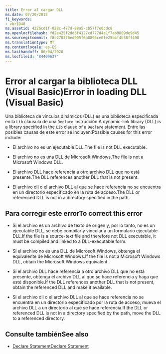 ```yaml
---
title: Error al cargar DLL
ms.date: 07/20/2015
f1_keywords:
- vbrID48
ms.assetid: 4226cd1f-028c-477d-88a5-cb57f7e0cdc8
ms.openlocfilehash: fd2e425f2dd3f4127cd777d4a1f7ab9809de9d45
ms.sourcegitcommit: f8c270376ed905f6a8896ce0fe25b4f4b38ff498
ms.translationtype: MT
ms.contentlocale: es-ES
ms.lasthandoff: 06/04/2020
ms.locfileid: "84409637"
---
```

# <a name="error-in-loading-dll-visual-basic"></a><span data-ttu-id="7be4c-102">Error al cargar la biblioteca DLL (Visual Basic)</span><span class="sxs-lookup"><span data-stu-id="7be4c-102">Error in loading DLL (Visual Basic)</span></span>
<span data-ttu-id="7be4c-103">Una biblioteca de vínculos dinámicos (DLL) es una biblioteca especificada en la `Lib` cláusula de una `Declare` instrucción.</span><span class="sxs-lookup"><span data-stu-id="7be4c-103">A dynamic-link library (DLL) is a library specified in the `Lib` clause of a `Declare` statement.</span></span> <span data-ttu-id="7be4c-104">Entre las posibles causas de este error se incluyen:</span><span class="sxs-lookup"><span data-stu-id="7be4c-104">Possible causes for this error include:</span></span>  
  
- <span data-ttu-id="7be4c-105">El archivo no es un ejecutable DLL.</span><span class="sxs-lookup"><span data-stu-id="7be4c-105">The file is not DLL executable.</span></span>  
  
- <span data-ttu-id="7be4c-106">El archivo no es una DLL de Microsoft Windows.</span><span class="sxs-lookup"><span data-stu-id="7be4c-106">The file is not a Microsoft Windows DLL.</span></span>  
  
- <span data-ttu-id="7be4c-107">El archivo DLL hace referencia a otro archivo DLL que no está presente.</span><span class="sxs-lookup"><span data-stu-id="7be4c-107">The DLL references another DLL that is not present.</span></span>  
  
- <span data-ttu-id="7be4c-108">El archivo dll o el archivo DLL al que se hace referencia no se encuentra en un directorio especificado en la ruta de acceso.</span><span class="sxs-lookup"><span data-stu-id="7be4c-108">The DLL or referenced DLL is not in a directory specified in the path.</span></span>  
  
## <a name="to-correct-this-error"></a><span data-ttu-id="7be4c-109">Para corregir este error</span><span class="sxs-lookup"><span data-stu-id="7be4c-109">To correct this error</span></span>  
  
- <span data-ttu-id="7be4c-110">Si el archivo es un archivo de texto de origen y, por lo tanto, no es un ejecutable DLL, se debe compilar y vincular a un formulario ejecutable DLL.</span><span class="sxs-lookup"><span data-stu-id="7be4c-110">If the file is a source-text file and therefore not DLL executable, it must be compiled and linked to a DLL-executable form.</span></span>  
  
- <span data-ttu-id="7be4c-111">Si el archivo no es una DLL de Microsoft Windows, obtenga el equivalente de Microsoft Windows.</span><span class="sxs-lookup"><span data-stu-id="7be4c-111">If the file is not a Microsoft Windows DLL, obtain the Microsoft Windows equivalent.</span></span>  
  
- <span data-ttu-id="7be4c-112">Si el archivo DLL hace referencia a otro archivo DLL que no está presente, obtenga el archivo DLL al que se hace referencia y haga que esté disponible.</span><span class="sxs-lookup"><span data-stu-id="7be4c-112">If the DLL references another DLL that is not present, obtain the referenced DLL and make it available.</span></span>  
  
- <span data-ttu-id="7be4c-113">Si el archivo dll o el archivo DLL al que se hace referencia no se encuentra en un directorio especificado por la ruta de acceso, mueva el archivo DLL a un directorio al que se hace referencia.</span><span class="sxs-lookup"><span data-stu-id="7be4c-113">If the DLL or referenced DLL is not in a directory specified by the path, move the DLL to a referenced directory.</span></span>  
  
## <a name="see-also"></a><span data-ttu-id="7be4c-114">Consulte también</span><span class="sxs-lookup"><span data-stu-id="7be4c-114">See also</span></span>

- [<span data-ttu-id="7be4c-115">Declare Statement</span><span class="sxs-lookup"><span data-stu-id="7be4c-115">Declare Statement</span></span>](../statements/declare-statement.md)
